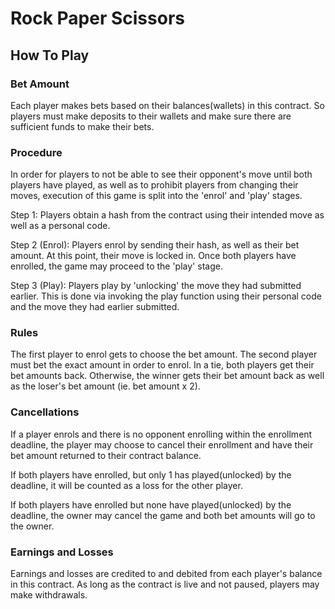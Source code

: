 # Rock Paper Scissors

## How To Play

### Bet Amount
Each player makes bets based on their balances(wallets) in this contract. So players must make deposits to their wallets and make sure there are sufficient funds to make their bets.

### Procedure
In order for players to not be able to see their opponent's move until both players have played, as well as to prohibit players from changing their moves, execution of this game is split into the 'enrol' and 'play' stages.

Step 1: Players obtain a hash from the contract using their intended move as well as a personal code. 

Step 2 (Enrol): Players enrol by sending their hash, as well as their bet amount. At this point, their move is locked in. Once both players have enrolled, the game may proceed to the 'play' stage.

Step 3 (Play): Players play by 'unlocking' the move they had submitted earlier. This is done via invoking the play function using their personal code and the move they had earlier submitted.

### Rules
The first player to enrol gets to choose the bet amount. The second player must bet the exact amount in order to enrol.
In a tie, both players get their bet amounts back. Otherwise, the winner gets their bet amount back as well as the loser's bet amount (ie. bet amount x 2).

### Cancellations
If a player enrols and there is no opponent enrolling within the enrollment deadline, the player may choose to cancel their enrollment and have their bet amount returned to their contract balance.

If both players have enrolled, but only 1 has played(unlocked) by the deadline, it will be counted as a loss for the other player.

If both players have enrolled but none have played(unlocked) by the deadline, the owner may cancel the game and both bet amounts will go to the owner.

### Earnings and Losses
Earnings and losses are credited to and debited from each player's balance in this contract. As long as the contract is live and not paused, players may make withdrawals.


